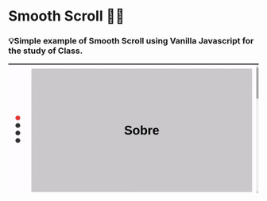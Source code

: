 # Smooth Scroll 👨‍💻

### 💡Simple example of Smooth Scroll using Vanilla Javascript for the study of Class. 

<p align="center">
    <img alt="preview-screen" tittle="preview" src="Assets/preview.gif">
</p>
</p>